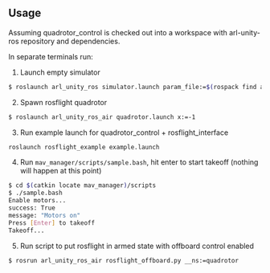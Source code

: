 Usage
-----

Assuming quadrotor_control is checked out into a workspace with arl-unity-ros repository and dependencies.

In separate terminals run:

1. Launch empty simulator
``` bash
$ roslaunch arl_unity_ros simulator.launch param_file:=$(rospack find arl_unity_ros)/config/overpasscity.yaml
```

2. Spawn rosflight quadrotor

``` bash
$ roslaunch arl_unity_ros_air quadrotor.launch x:=-1
```

3. Run example launch for quadrotor_control + rosflight_interface

``` bash
roslaunch rosflight_example example.launch
```

4. Run `mav_manager/scripts/sample.bash`, hit enter to start takeoff (nothing will happen at this point)

``` bash
$ cd $(catkin locate mav_manager)/scripts
$ ./sample.bash
Enable motors...
success: True
message: "Motors on"
Press [Enter] to takeoff
Takeoff...
```

5. Run script to put rosflight in armed state with offboard control enabled

``` bash
$ rosrun arl_unity_ros_air rosflight_offboard.py __ns:=quadrotor
```

